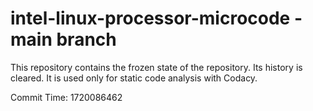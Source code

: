 # intel-linux-processor-microcode - main branch

This repository contains the frozen state of the repository.
Its history is cleared. It is used only for static code
analysis with Codacy.

Commit Time: 1720086462
